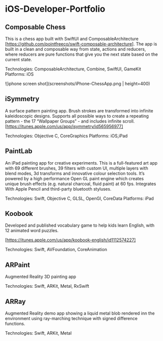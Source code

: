 # iOS-Developer-Portfolio

## Composable Chess

This is a chess app built with SwiftUI and ComposableArchitecture [https://github.com/pointfreeco/swift-composable-architecture]. The app is built in a clean and composable way from state, actions and reducers, where reducers are pure functions that give you the next state based on the current state. 

Technologies: ComposableArchitecture, Combine, SwiftUI, GameKit
Platforms: iOS

![iphone screen shot](screenshots/iPhone-ChessApp.png | height=400)

## iSymmetry
A surface pattern painting app. Brush strokes are transformed into infinite kaleidoscopic designs. Supports all  possible ways to create a  repeating pattern - the 17 “Wallpaper Groups" - and includes infinite scroll.
[https://itunes.apple.com/us/app/isymmetry/id565956977]

Technologies: Objective C, CoreGraphics
Platforms: iOS,iPad

## PaintLab
An iPad painting app for creative experiments. This is a full-featured art app with 69 different brushes, 39 filters with custom UI, multiple layers with blend modes, 3d transforms and innovative colour     selection tools. It’s powered by a high performance Open GL paint engine which creates unique brush effects (e.g. natural charcoal, fluid paint) at 60 fps. Integrates With Apple Pencil and third-party  bluetooth styluses.

Technologies: Swift, Objective C, GLSL,  OpenGl, CoreData
Platforms: iPad

## Koobook
Developed and published  vocabulary game to help kids learn English, with 12 animated word puzzles. 

[https://itunes.apple.com/us/app/koobook-english/id1112574227]

Technologies: Swift, AVFoundation, CoreAnimation

## ARPaint
Augmented Reality 3D painting app

Technologies: Swift, ARKit, Metal, RxSwift

## ARRay
Augmented Reality demo app showing a liquid metal blob rendered inn the environment using ray-marching technique with signed difference functions.
  
Technologies: Swift, ARKit, Metal

